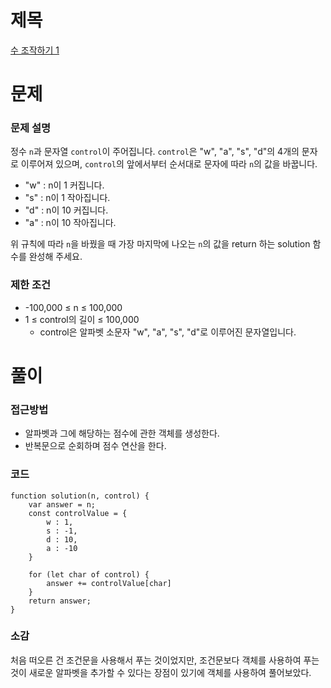 # 제목

[수 조작하기 1](https://school.programmers.co.kr/learn/courses/30/lessons/181926)

# 문제

### 문제 설명

정수 `n`과 문자열 `control`이 주어집니다. `control`은 "w", "a", "s", "d"의 4개의 문자로 이루어져 있으며, `control`의 앞에서부터 순서대로 문자에 따라 `n`의 값을 바꿉니다.

- "w" : n이 1 커집니다.
- "s" : n이 1 작아집니다.
- "d" : n이 10 커집니다.
- "a" : n이 10 작아집니다.

위 규칙에 따라 `n`을 바꿨을 때 가장 마지막에 나오는 `n`의 값을 return 하는 solution 함수를 완성해 주세요.

### 제한 조건

- -100,000 ≤ n ≤ 100,000
- 1 ≤ control의 길이 ≤ 100,000
  - control은 알파벳 소문자 "w", "a", "s", "d"로 이루어진 문자열입니다.

# 풀이

### 접근방법

- 알파벳과 그에 해당하는 점수에 관한 객체를 생성한다.
- 반복문으로 순회하며 점수 연산을 한다.

### 코드

```
function solution(n, control) {
    var answer = n;
    const controlValue = {
        w : 1,
        s : -1,
        d : 10,
        a : -10
    }

    for (let char of control) {
        answer += controlValue[char]
    }
    return answer;
}
```

### 소감

처음 떠오른 건 조건문을 사용해서 푸는 것이었지만, 조건문보다 객체를 사용하여 푸는 것이 새로운 알파벳을 추가할 수 있다는 장점이 있기에 객체를 사용하여 풀어보았다.
